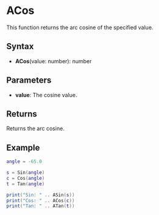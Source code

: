 # ACos

This function returns the arc cosine of the specified value.

## Syntax

- **ACos**(value: number): number

## Parameters

- **value**: The cosine value.

## Returns

Returns the arc cosine.

## Example

```lua
angle = -65.0

s = Sin(angle)
c = Cos(angle)
t = Tan(angle)

print("Sin: " .. ASin(s))
print("Cos: " .. ACos(c))
print("Tan: " .. ATan(t))
```